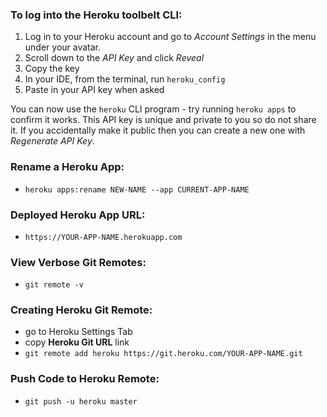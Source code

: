 ### To log into the Heroku toolbelt CLI:

1. Log in to your Heroku account and go to _Account Settings_ in the menu under your avatar.
2. Scroll down to the _API Key_ and click _Reveal_
3. Copy the key
4. In your IDE, from the terminal, run `heroku_config`
5. Paste in your API key when asked

You can now use the `heroku` CLI program - try running `heroku apps` to confirm it works. This API key is unique and private to you so do not share it. If you accidentally make it public then you can create a new one with _Regenerate API Key_.

### Rename a Heroku App:

- `heroku apps:rename NEW-NAME --app CURRENT-APP-NAME`

### Deployed Heroku App URL:

- `https://YOUR-APP-NAME.herokuapp.com`

### View Verbose Git Remotes:

- `git remote -v`

### Creating Heroku Git Remote:

- go to Heroku Settings Tab
- copy **Heroku Git URL** link
- `git remote add heroku https://git.heroku.com/YOUR-APP-NAME.git`

### Push Code to Heroku Remote:

- `git push -u heroku master`
